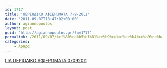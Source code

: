 ```yaml
---
id: 1717
title: 'ΠΕΡΙΟΔΙΚΟ ΑΦΙΕΡΩΜΑΤΑ 7-9-2011'
date: '2011-09-07T18:47:02+03:00'
author: agiannopoulos
layout: post
guid: 'http://agiannopoulos.gr/?p=1717'
permalink: /2011/09/07/%cf%80%ce%b5%cf%81%ce%b9%ce%bf%ce%b4%ce%b9%ce%ba%ce%bf-%ce%b1%cf%86%ce%b9%ce%b5%cf%81%cf%89%ce%bc%ce%b1%cf%84%ce%b1-7-9-2011/
categories:
    - Άρθρα
---
```


[ΓΙΑ ΠΕΡΙΟΔΙΚΟ ΑΦΙΕΡΩΜΑΤΑ 07092011](http://localhost:8000/wp-content/uploads/2012/04/ceb3ceb9ceb1-cf80ceb5cf81ceb9cebfceb4ceb9cebacebf-ceb1cf86ceb9ceb5cf81cf89cebcceb1cf84ceb1-07092011.doc)